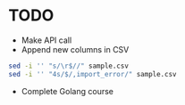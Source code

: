 # TODO

* Make API call
* Append new columns in CSV

```sh
sed -i '' "s/\r$//" sample.csv
sed -i '' "4s/$/,import_error/" sample.csv
```
* Complete Golang course 
